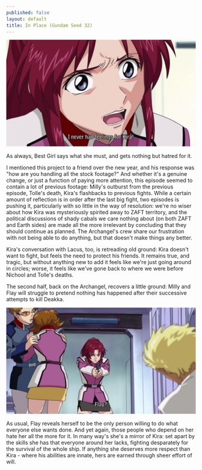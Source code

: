 ```yaml
---
published: false
layout: default
title: In Place (Gundam Seed 32)
---
```

![](/lies.jpg)

As always, Best Girl says what she must, and gets nothing but hatred for it.

I mentioned this project to a friend over the new year, and his response was "how are you handling all the stock footage?" And whether it's a genuine change, or just a function of paying more attention, this episode seemed to contain a lot of previous footage: Milly's outburst from the previous episode, Tolle's death, Kira's flashbacks to previous fights. While a certain amount of reflection is in order after the last big fight, two episodes is pushing it, particularly with so little in the way of resolution: we're no wiser about how Kira was mysteriously spirited away to ZAFT territory, and the political discussions of shady cabals we care nothing about (on both ZAFT and Earth sides) are made all the more irrelevant by concluding that they should continue as planned. The Archangel's crew share our frustration with not being able to do anything, but that doesn't make things any better.

Kira's conversation with Lacus, too, is retreading old ground: Kira doesn't want to fight, but feels the need to protect his friends. It remains true, and tragic, but without anything new to add it feels like we're just going around in circles; worse, it feels like we've gone back to where we were before Nichool and Tolle's deaths.

The second half, back on the Archangel, recovers a little ground: Milly and Flay will struggle to pretend nothing has happened after their successive attempts to kill Deakka.

![](/competence.jpg)

As usual, Flay reveals herself to be the only person willing to do what everyone else wants done. And yet again, those people who depend on her hate her all the more for it. In many way's she's a mirror of Kira: set apart by the skills she has that everyone around her lacks, fighting desparately for the survival of the whole ship. If anything she deserves more respect than Kira - where his abilities are innate, hers are earned through sheer effort of will.